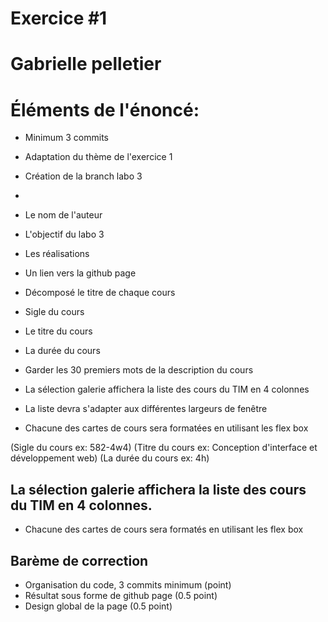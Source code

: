 # Exercice #1

# Gabrielle pelletier

# Éléments de l'énoncé:

- Minimum 3 commits
- Adaptation du thème de l'exercice 1
- Création de la branch labo 3
-

- Le nom de l'auteur
- L'objectif du labo 3
- Les réalisations
- Un lien vers la github page
- Décomposé le titre de chaque cours
- Sigle du cours
- Le titre du cours
- La durée du cours
- Garder les 30 premiers mots de la description du cours
- La sélection galerie affichera la liste des cours du TIM en 4 colonnes
- La liste devra s'adapter aux différentes largeurs de fenêtre
- Chacune des cartes de cours sera formatées en utilisant les flex box

(Sigle du cours ex: 582-4w4)
(Titre du cours ex: Conception d'interface et développement web)
(La durée du cours ex: 4h)

## La sélection galerie affichera la liste des cours du TIM en 4 colonnes.

- Chacune des cartes de cours sera formatés en utilisant les flex box

## Barème de correction

- Organisation du code, 3 commits minimum (point)
- Résultat sous forme de github page (0.5 point)
- Design global de la page (0.5 point)
